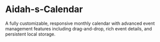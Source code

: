 # Aidah-s-Calendar
A fully customizable, responsive monthly calendar with advanced event management features including drag-and-drop, rich event details, and persistent local storage.
